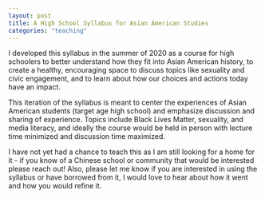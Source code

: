 ```yaml
---
layout: post
title: A High School Syllabus for Asian American Studies
categories: "teaching"
---
```

I developed this syllabus in the summer of 2020 as a course for high schoolers to better understand how they fit into Asian American history, to create a healthy, encouraging space to discuss topics like sexuality and civic engagement, and to learn about how our choices and actions today have an impact. 

This iteration of the syllabus is meant to center the experiences of Asian American students (target age high school) and emphasize discussion and sharing of experience. Topics include Black Lives Matter, sexuality, and media literacy, and ideally the course would be held in person with lecture time minimized and discussion time maximized. 

<!--excerpt-->

I have not yet had a chance to teach this as I am still looking for a home for it - if you know of a Chinese school or community that would be interested please reach out! Also, please let me know if you are interested in using the syllabus or have borrowed from it, I would love to hear about how it went and how you would refine it.